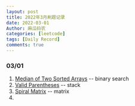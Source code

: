 ```yaml
---
layout: post
title: 2022年3月刷题记录
date: 2022-03-01
Author: 麻瓜码农
categories: [leetcode]
tags: [Daily Record]
comments: true
---
```


### 03/01
1. [Median of Two Sorted Arrays](https://leetcode.com/problems/median-of-two-sorted-arrays/) -- binary search
2. [Valid Parentheses](https://leetcode.com/problems/valid-parentheses/) -- stack
3. [Spiral Matrix](https://leetcode.com/problems/spiral-matrix/) -- matrix
4.


